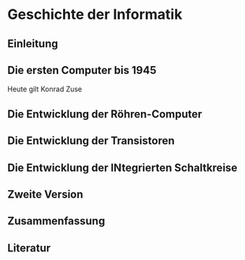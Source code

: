 # Geschichte der Informatik

## Einleitung

## Die ersten Computer bis 1945

Heute gilt Konrad Zuse 

## Die Entwicklung der Röhren-Computer

## Die Entwicklung der Transistoren

## Die Entwicklung der INtegrierten Schaltkreise 

## Zweite Version

## Zusammenfassung

## Literatur
